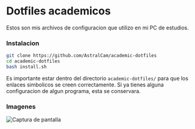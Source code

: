 # Dotfiles academicos

Estos son mis archivos de configuracion que utilizo en mi PC de estudios.

### Instalacion

```bash
git clone https://github.com/AstralCam/academic-dotfiles
cd academic-dotfiles
bash install.sh
```

Es importante estar dentro del directorio `academic-dotfiles/` para que los enlaces simbolicos se creen correctamente. Si ya tienes alguna configuracion de algun programa, esta se conservara.

### Imagenes

![Captura de pantalla](https://raw.githubusercontent.com/AstralCam/academic-dotfiles/main/screenshot.png)
